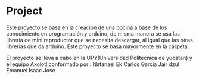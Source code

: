 # Project
Este proyecto se basa en la creación de una bocina a base de los conocimiento en programación y arduino, de misma manera se usa las libreria de mini reproductor
que se necesita descargar, al igual que las otras librerias que da arduino. Este proyecto se basa mayormente en la carpeta.

El proyecto se lleva a cabo en la UPY(Universidad Politecnica de yucatan) y el equipo Axolotl conformado por :
Natanael Ek 
Carlos Garcia 
Jair dzul 
Emanuel Isaac
Jose

